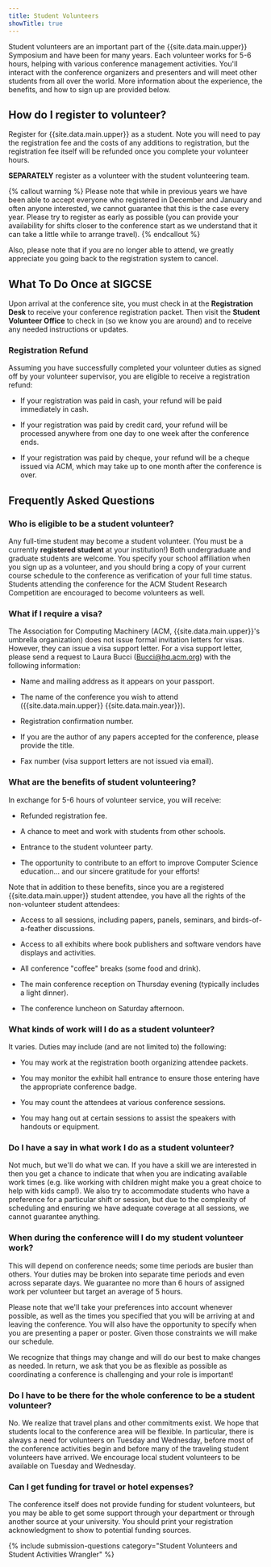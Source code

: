 ```yaml
---
title: Student Volunteers
showTitle: true
---
```


Student volunteers are an important part of the {{site.data.main.upper}} Symposium and
have been for many years. Each volunteer works for 5-6 hours,
helping with various conference management activities. You'll interact
with the conference organizers and presenters and will meet other
students from all over the world. More information about the experience,
the benefits, and how to sign up are provided below.

## How do I register to volunteer?

Register for {{site.data.main.upper}} as a student. Note you will need to pay the
registration fee and the costs of any additions to registration, but the
registration fee itself will be refunded once you complete your
volunteer hours.

**SEPARATELY** register as a volunteer with the student volunteering
team.

{% callout warning %}
Please note that while in previous years we have been able to accept
everyone who registered in December and January and often anyone
interested, we cannot guarantee that this is the case every year. Please
try to register as early as possible (you can provide your availability
for shifts closer to the conference start as we understand that it can
take a little while to arrange travel).
{% endcallout %}

Also, please note that if you are no longer able to attend, we greatly
appreciate you going back to the registration system to cancel.

## What To Do Once at SIGCSE

Upon arrival at the conference site, you must check in at the
**Registration Desk** to receive your conference registration packet.
Then visit the **Student Volunteer Office** to check in (so we know you
are around) and to receive any needed instructions or updates.

### Registration Refund

Assuming you have successfully completed your volunteer duties as signed
off by your volunteer supervisor, you are eligible to receive a
registration refund:

-   If your registration was paid in cash, your refund will be paid
    immediately in cash.
    
-   If your registration was paid by credit card, your refund will be
    processed anywhere from one day to one week after the conference
    ends.
    
-   If your registration was paid by cheque, your refund will be a
    cheque issued via ACM, which may take up to one month after the
    conference is over.

## Frequently Asked Questions

### Who is eligible to be a student volunteer?

Any full-time student may become a student volunteer. (You must be a currently **registered student** at your institution!) Both undergraduate
and graduate students are welcome. You specify your school affiliation
when you sign up as a volunteer, and you should bring a copy of your
current course schedule to the conference as verification of your full
time status. Students attending the conference for the ACM Student Research Competition are encouraged to become volunteers as well.

### What if I require a visa?

The Association for Computing Machinery (ACM, {{site.data.main.upper}}'s umbrella
organization) does not issue formal invitation letters for visas.
However, they can issue a visa support letter. For a visa support
letter, please send a request to Laura Bucci (Bucci@hq.acm.org) with the
following information:

-   Name and mailing address as it appears on your passport.

-   The name of the conference you wish to attend ({{site.data.main.upper}} {{site.data.main.year}}).

-   Registration confirmation number.

-   If you are the author of any papers accepted for the conference,
    please provide the title.
    
-   Fax number (visa support letters are not issued via email).

### What are the benefits of student volunteering?

In exchange for 5-6 hours of volunteer service, you will
receive:

-   Refunded registration fee.

-   A chance to meet and work with students from other schools.

-   Entrance to the student volunteer party.

-   The opportunity to contribute to an effort to improve Computer
    Science education... and our sincere gratitude for your efforts!

Note that in addition to these benefits, since you are a registered
{{site.data.main.upper}} student attendee, you have all the rights of the non-volunteer
student attendees:

-   Access to all sessions, including papers, panels, seminars, and
    birds-of-a-feather discussions.
    
-   Access to all exhibits where book publishers and software vendors
    have displays and activities.
    
-   All conference "coffee" breaks (some food and drink).

-   The main conference reception on Thursday evening (typically
    includes a light dinner).
    
-   The conference luncheon on Saturday afternoon.

### What kinds of work will I do as a student volunteer?

It varies. Duties may include (and are not limited to) the following:

-   You may work at the registration booth organizing attendee packets.

-   You may monitor the exhibit hall entrance to ensure those entering
    have the appropriate conference badge.
    
-   You may count the attendees at various conference sessions.

-   You may hang out at certain sessions to assist the speakers with
    handouts or equipment.

### Do I have a say in what work I do as a student volunteer?

Not much, but we'll do what we can. If you have a skill we are
interested in then you get a chance to indicate that when you are
indicating available work times (e.g. like working with children might make
you a great choice to help with kids camp!). We also try to accommodate
students who have a preference for a particular shift or session, but
due to the complexity of scheduling and ensuring we have adequate
coverage at all sessions, we cannot guarantee anything.

### When during the conference will I do my student volunteer work?

This will depend on conference needs; some time periods are busier than
others. Your duties may be broken into separate time periods and even
across separate days. We guarantee no more than 6 hours of assigned work
per volunteer but target an average of 5 hours.

Please note that we'll take your preferences into account whenever
possible, as well as the times you specified that you will be arriving
at and leaving the conference. You will also have the opportunity to
specify when you are presenting a paper or poster. Given those
constraints we will make our schedule.

We recognize that things may change and will do our best to make changes as
needed. In return, we ask that you be as flexible as possible as
coordinating a conference is challenging and your role is important!

### Do I have to be there for the whole conference to be a student volunteer?

No. We realize that travel plans and other commitments exist. We hope
that students local to the conference area will be flexible. In
particular, there is always a need for volunteers on Tuesday and
Wednesday, before most of the conference activities begin and before
many of the traveling student volunteers have arrived. We encourage
local student volunteers to be available on Tuesday and Wednesday.

### Can I get funding for travel or hotel expenses?

The conference itself does not provide funding for student volunteers,
but you may be able to get some support through your department or
through another source at your university. You should print your
registration acknowledgment to show to potential funding sources.

{% include submission-questions category="Student Volunteers and Student Activities Wrangler" %}
